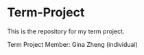 # Term-Project
This is the repository for my term project.

Term Project Member: Gina Zheng (individual)
